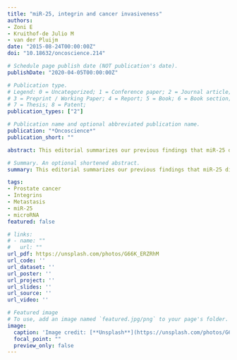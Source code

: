 ```yaml
---
title: "miR-25, integrin and cancer invasiveness"
authors:
- Zoni E
- Kruithof-de Julio M
- van der Pluijm
date: "2015-08-24T00:00:00Z"
doi: "10.18632/oncoscience.214"

# Schedule page publish date (NOT publication's date).
publishDate: "2020-04-05T00:00:00Z"

# Publication type.
# Legend: 0 = Uncategorized; 1 = Conference paper; 2 = Journal article;
# 3 = Preprint / Working Paper; 4 = Report; 5 = Book; 6 = Book section;
# 7 = Thesis; 8 = Patent;
publication_types: ["2"]

# Publication name and optional abbreviated publication name.
publication: "*Oncoscience*"
publication_short: ""

abstract: This editorial summarizes our previous findings that miR-25 directly targets ITGAV and ITGA6.

# Summary. An optional shortened abstract.
summary: This editorial summarizes our previous findings that miR-25 directly targets ITGAV and ITGA6.

tags:
- Prostate cancer
- Integrins
- Metastasis
- miR-25
- microRNA
featured: false

# links:
# - name: ""
#   url: ""
url_pdf: https://unsplash.com/photos/G66K_ERZRhM
url_code: ''
url_dataset: ''
url_poster: ''
url_project: ''
url_slides: ''
url_source: ''
url_video: ''

# Featured image
# To use, add an image named `featured.jpg/png` to your page's folder. 
image:
  caption: 'Image credit: [**Unsplash**](https://unsplash.com/photos/G66K_ERZRhM)'
  focal_point: ""
  preview_only: false
---
```


